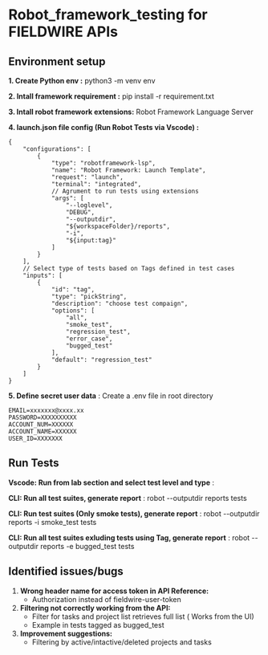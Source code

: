 # Robot_framework_testing for FIELDWIRE APIs
## Environment setup
**1. Create Python env :**
 python3 -m venv env
 
**2. Intall framework requirement :** 
 pip install -r requirement.txt

**3. Intall robot framework extensions:** 
 Robot Framework Language Server

**4. launch.json file config (Run Robot Tests via Vscode) :** 
```
{
    "configurations": [
        {
            "type": "robotframework-lsp",
            "name": "Robot Framework: Launch Template",
            "request": "launch",
            "terminal": "integrated",
            // Agrument to run tests using extensions
            "args": [
                "--loglevel",
                "DEBUG",
                "--outputdir",
                "${workspaceFolder}/reports",
                "-i",
                "${input:tag}"
            ]
        }
    ],
    // Select type of tests based on Tags defined in test cases
    "inputs": [
        {
            "id": "tag",
            "type": "pickString",
            "description": "choose test compaign",
            "options": [
                "all",
                "smoke_test",
                "regression_test",
                "error_case",
                "bugged_test"
            ],
            "default": "regression_test"
        }
    ]
}
```

**5. Define secret user data** :
 Create a .env file in root directory
```
EMAIL=xxxxxxx@xxxx.xx
PASSWORD=XXXXXXXXXX
ACCOUNT_NUM=XXXXXX
ACCOUNT_NAME=XXXXXX
USER_ID=XXXXXXX  
```
## Run Tests

**Vscode: Run from lab section and select test level and type** :


**CLI: Run all test suites, generate report** :
 robot --outputdir reports  tests 

**CLI: Run test suites (Only smoke tests), generate report** :
 robot --outputdir reports  -i smoke_test  tests 

**CLI: Run all test suites exluding tests using Tag, generate report** :
 robot --outputdir reports  -e bugged_test  tests

## Identified issues/bugs
 1. **Wrong header name for access token in API Reference:**
    - Authorization instead of fieldwire-user-token
 2. **Filtering not correctly working from the API:**
    - Filter for tasks and project list retrieves full list ( Works from the UI)
    - Example in tests tagged as bugged_test
 3. **Improvement suggestions:**
    - Filtering by active/intactive/deleted projects and tasks

